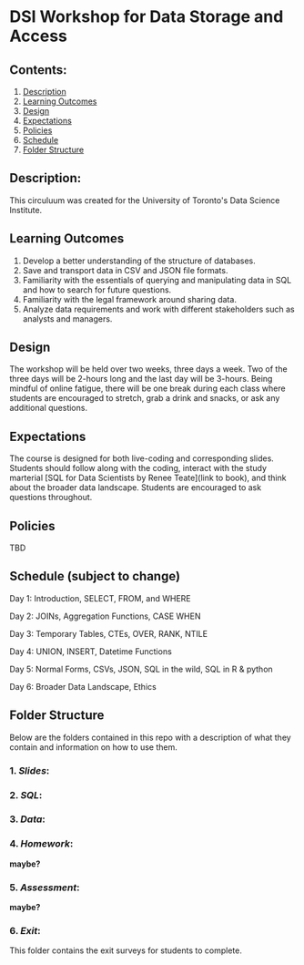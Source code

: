 # DSI Workshop for Data Storage and Access

## Contents:
1. [Description](https://github.com/mrpotatocode/DSI_SQL#description)
2. [Learning Outcomes](https://github.com/mrpotatocode/DSI_SQL#learning-outcomes)
3. [Design](https://github.com/mrpotatocode/DSI_SQL#design)
4. [Expectations](https://github.com/mrpotatocode/DSI_SQL#expectations)
5. [Policies](https://github.com/mrpotatocode/DSI_SQL#policies)
6. [Schedule](https://github.com/mrpotatocode/DSI_SQL#schedule)
7. [Folder Structure](https://github.com/mrpotatocode/DSI_SQL#folder-structure)

## Description:
This circuluum was created for the University of Toronto's Data Science Institute. 

## Learning Outcomes
1. Develop a better understanding of the structure of databases.
2. Save and transport data in CSV and JSON file formats.
3. Familiarity with the essentials of querying and manipulating data in SQL and how to search for future questions.
4. Familiarity with the legal framework around sharing data.
5. Analyze data requirements and work with different stakeholders such as analysts and managers.

## Design
The workshop will be held over two weeks, three days a week. Two of the three days will be 2-hours long and the last day will be 3-hours. Being mindful of online fatigue, there will be one break during each class where students are encouraged to stretch, grab a drink and snacks, or ask any additional questions.

## Expectations
The course is designed for both live-coding and corresponding slides. Students should follow along with the coding, interact with the study marterial [SQL for Data Scientists by Renee Teate](link to book), and think about the broader data landscape. Students are encouraged to ask questions throughout. 

## Policies
TBD

## Schedule (subject to change)
Day 1: Introduction, SELECT, FROM, and WHERE

Day 2: JOINs, Aggregation Functions, CASE WHEN

Day 3: Temporary Tables, CTEs, OVER, RANK, NTILE

Day 4: UNION, INSERT, Datetime Functions

Day 5: Normal Forms, CSVs, JSON, SQL in the wild, SQL in R & python

Day 6: Broader Data Landscape, Ethics

## Folder Structure
Below are the folders contained in this repo with a description of what they contain and information on how to use them.

### 1. *Slides*:

### 2. *SQL*:

### 3. *Data*:

### 4. *Homework*:
__maybe?__

### 5. *Assessment*:
__maybe?__

### 6. *Exit*:
This folder contains the exit surveys for students to complete.
